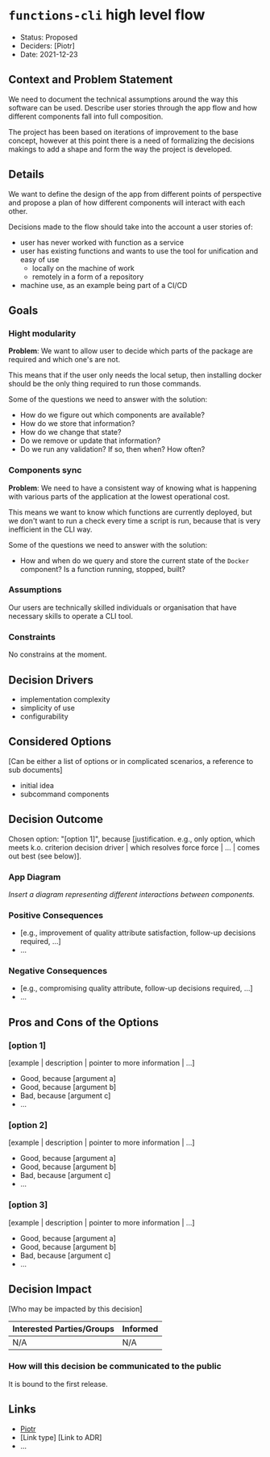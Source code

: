 # `functions-cli` high level flow

* Status: Proposed
* Deciders: [Piotr] <!-- optional -->
* Date: 2021-12-23

## Context and Problem Statement

We need to document the technical assumptions around the way this software can be used. Describe user stories through the app flow and how different components fall into full composition.

The project has been based on iterations of improvement to the base concept, however at this point there is a need of formalizing the decisions makings to add a shape and form the way the project is developed.

## Details <!-- optional -->

We want to define the design of the app from different points of perspective and propose a plan of how different components will interact with each other.

Decisions made to the flow should take into the account a user stories of:

* user has never worked with function as a service
* user has existing functions and wants to use the tool for unification and easy of use
  * locally on the machine of work
  * remotely in a form of a repository
* machine use, as an example being part of a CI/CD

## Goals

### Hight modularity

**Problem**: We want to allow user to decide which parts of the package are required and which one's are not.

This means that if the user only needs the local setup, then installing docker should be the only thing required to run those commands.

Some of the questions we need to answer with the solution:

* How do we figure out which components are available?
* How do we store that information?
* How do we change that state?
* Do we remove or update that information?
* Do we run any validation? If so, then when? How often?

### Components sync

**Problem**: We need to have a consistent way of knowing what is happening with various parts of the application at the lowest operational cost.

This means we want to know which functions are currently deployed, but we don't want to run a check every time a script is run, because that is very inefficient in the CLI way.

Some of the questions we need to answer with the solution:

* How and when do we query and store the current state of the `Docker` component? Is a function running, stopped, built?

### Assumptions <!-- optional -->

Our users are technically skilled individuals or organisation that have necessary skills to operate a CLI tool.

### Constraints <!-- optional -->

No constrains at the moment.

## Decision Drivers <!-- optional -->

* implementation complexity
* simplicity of use
* configurability

## Considered Options

[Can be either a list of options or in complicated scenarios, a reference to sub documents]

* initial idea
* subcommand components

## Decision Outcome

Chosen option: "[option 1]", because [justification. e.g., only option, which meets k.o. criterion decision driver | which resolves force force | … | comes out best (see below)].

### App Diagram

*Insert a diagram representing different interactions between components.*

### Positive Consequences <!-- optional -->

* [e.g., improvement of quality attribute satisfaction, follow-up decisions required, …]
* …

### Negative Consequences <!-- optional -->

* [e.g., compromising quality attribute, follow-up decisions required, …]
* …

## Pros and Cons of the Options <!-- optional -->

### [option 1]

[example | description | pointer to more information | …] <!-- optional -->

* Good, because [argument a]
* Good, because [argument b]
* Bad, because [argument c]
* … <!-- numbers of pros and cons can vary -->

### [option 2]

[example | description | pointer to more information | …] <!-- optional -->

* Good, because [argument a]
* Good, because [argument b]
* Bad, because [argument c]
* … <!-- numbers of pros and cons can vary -->

### [option 3]

[example | description | pointer to more information | …] <!-- optional -->

* Good, because [argument a]
* Good, because [argument b]
* Bad, because [argument c]
* … <!-- numbers of pros and cons can vary -->

## Decision Impact

[Who may be impacted by this decision]

| Interested Parties/Groups | Informed |
| ------------------------- | -------- |
|           N/A             |    N/A   |

### How will this decision be communicated to the public

It is bound to the first release.

## Links <!-- optional -->

* [Piotr](https://github.com/Katolus)
* [Link type] [Link to ADR] <!-- example: Refined by [ADR-0005](0005-example.md) -->
* … <!-- numbers of links can vary -->
